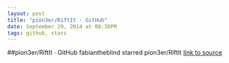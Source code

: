 ```yaml
---
layout: post
title: "pion3er/RiftIt · GitHub"
date: September 29, 2014 at 08:38PM
tags: github, stars
---
```

##pion3er/RiftIt · GitHub
fabiantheblind starred pion3er/RiftIt
[link to source](http://ift.tt/1ux7taP) 
